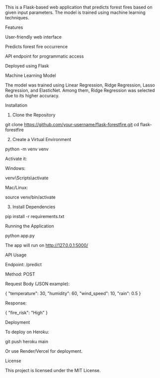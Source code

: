 This is a Flask-based web application that predicts forest fires based on given input parameters. The model is trained using machine learning techniques.

Features

User-friendly web interface

Predicts forest fire occurrence

API endpoint for programmatic access

Deployed using Flask

Machine Learning Model

The model was trained using Linear Regression, Ridge Regression, Lasso Regression, and ElasticNet. Among them, Ridge Regression was selected due to its higher accuracy.

Installation

1. Clone the Repository

git clone https://github.com/your-username/flask-forestfire.git
cd flask-forestfire

2. Create a Virtual Environment

python -m venv venv

Activate it:

Windows:

venv\Scripts\activate

Mac/Linux:

source venv/bin/activate

3. Install Dependencies

pip install -r requirements.txt

Running the Application

python app.py

The app will run on http://127.0.0.1:5000/

API Usage

Endpoint: /predict

Method: POST

Request Body (JSON example):

{
  "temperature": 30,
  "humidity": 60,
  "wind_speed": 10,
  "rain": 0.5
}

Response:

{
  "fire_risk": "High"
}

Deployment

To deploy on Heroku:

git push heroku main

Or use Render/Vercel for deployment.

License

This project is licensed under the MIT License.
